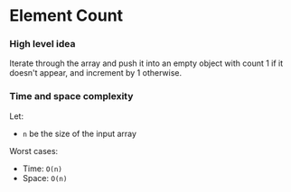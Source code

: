 # Element Count

### High level idea

Iterate through the array and push it into an empty object with count 1 if it doesn't appear, and increment by 1 otherwise.  

### Time and space complexity

Let: <br>

- `n` be the size of the input array <br>

Worst cases: <br>

- Time: `O(n)` <br>
- Space: `O(n)`